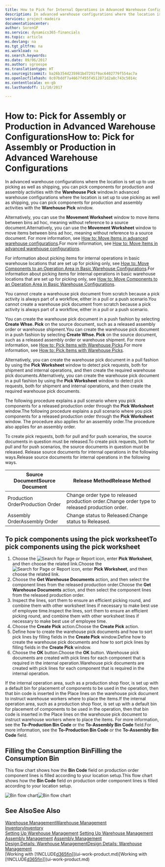 ```yaml
---
title: How to Pick for Internal Operations in Advanced Warehouse Configurations | Microsoft Docs
description: In advanced warehouse configurations where the location is set up to use picking as well as shipping, you can pick components for production and assembly activities with the **Warehouse Pick** window.
services: project-madeira
documentationcenter: 
author: SorenGP
ms.service: dynamics365-financials
ms.topic: article
ms.devlang: na
ms.tgt_pltfrm: na
ms.workload: na
ms.search.keywords: 
ms.date: 09/06/2017
ms.author: sgroespe
ms.translationtype: HT
ms.sourcegitcommit: ba26b354d235981bd7291f9ac6402779f554ac7a
ms.openlocfilehash: 8c07bddf7a4667f455f4512871d2a8c743c5014c
ms.contentlocale: en-gb
ms.lasthandoff: 11/10/2017

---
```

# <a name="how-to-pick-for-assembly-or-production-in-advanced-warehouse-configurations"></a><span data-ttu-id="7a18b-103">How to: Pick for Assembly or Production in Advanced Warehouse Configurations</span><span class="sxs-lookup"><span data-stu-id="7a18b-103">How to: Pick for Assembly or Production in Advanced Warehouse Configurations</span></span>
<span data-ttu-id="7a18b-104">In advanced warehouse configurations where the location is set up to use picking as well as shipping, you can pick components for production and assembly activities with the **Warehouse Pick** window.</span><span class="sxs-lookup"><span data-stu-id="7a18b-104">In advanced warehouse configurations where the location is set up to use picking as well as shipping, you can pick components for production and assembly activities with the **Warehouse Pick** window.</span></span>  

<span data-ttu-id="7a18b-105">Alternatively, you can use the **Movement Worksheet** window to move items between bins ad hoc, meaning without reference to a source document.</span><span class="sxs-lookup"><span data-stu-id="7a18b-105">Alternatively, you can use the **Movement Worksheet** window to move items between bins ad hoc, meaning without reference to a source document.</span></span> <span data-ttu-id="7a18b-106">For more information, see [How to: Move Items in advanced warehouse configurations](warehouse-how-to-move-items-in-advanced-warehousing.md).</span><span class="sxs-lookup"><span data-stu-id="7a18b-106">For more information, see [How to: Move Items in advanced warehouse configurations](warehouse-how-to-move-items-in-advanced-warehousing.md).</span></span>  

<span data-ttu-id="7a18b-107">For information about picking items for internal operations in basic warehouse locations that are set up for picking only, see [How to: Move Components to an Operation Area in Basic Warehouse Configurations](warehouse-how-to-move-components-to-an-operation-area-in-basic-warehousing.md).</span><span class="sxs-lookup"><span data-stu-id="7a18b-107">For information about picking items for internal operations in basic warehouse locations that are set up for picking only, see [How to: Move Components to an Operation Area in Basic Warehouse Configurations](warehouse-how-to-move-components-to-an-operation-area-in-basic-warehousing.md).</span></span>  

<span data-ttu-id="7a18b-108">You cannot create a warehouse pick document from scratch because a pick activity is always part of a workflow, either in a pull or a push scenario.</span><span class="sxs-lookup"><span data-stu-id="7a18b-108">You cannot create a warehouse pick document from scratch because a pick activity is always part of a workflow, either in a pull or a push scenario.</span></span>  

<span data-ttu-id="7a18b-109">You can create the warehouse pick document in a push fashion by selecting **Create Whse. Pick** on the source document, such as a released assembly order or warehouse shipment.</span><span class="sxs-lookup"><span data-stu-id="7a18b-109">You can create the warehouse pick document in a push fashion by selecting **Create Whse. Pick** on the source document, such as a released assembly order or warehouse shipment.</span></span> <span data-ttu-id="7a18b-110">For more information, see [How to: Pick Items with Warehouse Picks](warehouse-how-to-pick-items-for-warehouse-shipment.md).</span><span class="sxs-lookup"><span data-stu-id="7a18b-110">For more information, see [How to: Pick Items with Warehouse Picks](warehouse-how-to-pick-items-for-warehouse-shipment.md).</span></span>  

<span data-ttu-id="7a18b-111">Alternatively, you can create the warehouse pick document in a pull fashion by using the **Pick Worksheet** window to detect pick requests, both for shipment and internal operations, and then create the required warehouse pick documents.</span><span class="sxs-lookup"><span data-stu-id="7a18b-111">Alternatively, you can create the warehouse pick document in a pull fashion by using the **Pick Worksheet** window to detect pick requests, both for shipment and internal operations, and then create the required warehouse pick documents.</span></span>  

<span data-ttu-id="7a18b-112">The following procedure explains a pull scenario where you pick components for a released production order through the **Pick Worksheet** window.</span><span class="sxs-lookup"><span data-stu-id="7a18b-112">The following procedure explains a pull scenario where you pick components for a released production order through the **Pick Worksheet** window.</span></span> <span data-ttu-id="7a18b-113">The procedure also applies for an assembly order.</span><span class="sxs-lookup"><span data-stu-id="7a18b-113">The procedure also applies for an assembly order.</span></span>  

<span data-ttu-id="7a18b-114">To create pick requests, both for pull and for push scenarios, the source documents in question must be released.</span><span class="sxs-lookup"><span data-stu-id="7a18b-114">To create pick requests, both for pull and for push scenarios, the source documents in question must be released.</span></span> <span data-ttu-id="7a18b-115">Release source documents for internal operations in the following ways.</span><span class="sxs-lookup"><span data-stu-id="7a18b-115">Release source documents for internal operations in the following ways.</span></span>  

|<span data-ttu-id="7a18b-116">Source Document</span><span class="sxs-lookup"><span data-stu-id="7a18b-116">Source Document</span></span>|<span data-ttu-id="7a18b-117">Release Method</span><span class="sxs-lookup"><span data-stu-id="7a18b-117">Release Method</span></span>|  
|---------------------|--------------------|  
|<span data-ttu-id="7a18b-118">Production Order</span><span class="sxs-lookup"><span data-stu-id="7a18b-118">Production Order</span></span>|<span data-ttu-id="7a18b-119">Change order type to released production order.</span><span class="sxs-lookup"><span data-stu-id="7a18b-119">Change order type to released production order.</span></span>|  
|<span data-ttu-id="7a18b-120">Assembly Order</span><span class="sxs-lookup"><span data-stu-id="7a18b-120">Assembly Order</span></span>|<span data-ttu-id="7a18b-121">Change status to Released.</span><span class="sxs-lookup"><span data-stu-id="7a18b-121">Change status to Released.</span></span>|  

## <a name="to-pick-components-using-the-pick-worksheet"></a><span data-ttu-id="7a18b-122">To pick components using the pick worksheet</span><span class="sxs-lookup"><span data-stu-id="7a18b-122">To pick components using the pick worksheet</span></span>  
1.  <span data-ttu-id="7a18b-123">Choose the ![Search for Page or Report](media/ui-search/search_small.png "Search for Page or Report icon") icon, enter **Pick Worksheet**, and then choose the related link.</span><span class="sxs-lookup"><span data-stu-id="7a18b-123">Choose the ![Search for Page or Report](media/ui-search/search_small.png "Search for Page or Report icon") icon, enter **Pick Worksheet**, and then choose the related link.</span></span>  
2.  <span data-ttu-id="7a18b-124">Choose the **Get Warehouse Documents** action, and then select the component lines from the released production order.</span><span class="sxs-lookup"><span data-stu-id="7a18b-124">Choose the **Get Warehouse Documents** action, and then select the component lines from the released production order.</span></span>  
3.  <span data-ttu-id="7a18b-125">Inspect the lines, sort them to ensure an efficient picking round, and combine them with other worksheet lines if necessary to make best use of employee time.</span><span class="sxs-lookup"><span data-stu-id="7a18b-125">Inspect the lines, sort them to ensure an efficient picking round, and combine them with other worksheet lines if necessary to make best use of employee time.</span></span>  
4.  <span data-ttu-id="7a18b-126">Choose the **Create Pick** action.</span><span class="sxs-lookup"><span data-stu-id="7a18b-126">Choose the **Create Pick** action.</span></span>  
5.  <span data-ttu-id="7a18b-127">Define how to create the warehouse pick documents and how to sort pick lines by filling fields in the **Create Pick** window.</span><span class="sxs-lookup"><span data-stu-id="7a18b-127">Define how to create the warehouse pick documents and how to sort pick lines by filling fields in the **Create Pick** window.</span></span>  
6.  <span data-ttu-id="7a18b-128">Choose the **OK** button.</span><span class="sxs-lookup"><span data-stu-id="7a18b-128">Choose the **OK** button.</span></span> <span data-ttu-id="7a18b-129">Warehouse pick documents are created with pick lines for each component that is required in the internal operation.</span><span class="sxs-lookup"><span data-stu-id="7a18b-129">Warehouse pick documents are created with pick lines for each component that is required in the internal operation.</span></span>  

<span data-ttu-id="7a18b-130">If the internal operation area, such as a production shop floor, is set up with a default bin for placement of components to be used in the operation, then that bin code is inserted in the Place lines on the warehouse pick document to instruct warehouse workers where to place the items.</span><span class="sxs-lookup"><span data-stu-id="7a18b-130">If the internal operation area, such as a production shop floor, is set up with a default bin for placement of components to be used in the operation, then that bin code is inserted in the Place lines on the warehouse pick document to instruct warehouse workers where to place the items.</span></span> <span data-ttu-id="7a18b-131">For more information, see the **To-Production Bin Code** or the **To-Assembly Bin Code** field.</span><span class="sxs-lookup"><span data-stu-id="7a18b-131">For more information, see the **To-Production Bin Code** or the **To-Assembly Bin Code** field.</span></span>

## <a name="filling-the-consumption-bin"></a><span data-ttu-id="7a18b-132">Filling the Consumption Bin</span><span class="sxs-lookup"><span data-stu-id="7a18b-132">Filling the Consumption Bin</span></span>
<span data-ttu-id="7a18b-133">This flow chart shows how the **Bin Code** field on production order component lines is filled according to your location setup.</span><span class="sxs-lookup"><span data-stu-id="7a18b-133">This flow chart shows how the **Bin Code** field on production order component lines is filled according to your location setup.</span></span>

<span data-ttu-id="7a18b-134">![Bin flow chart](media/binflow.png "BinFlow")</span><span class="sxs-lookup"><span data-stu-id="7a18b-134">![Bin flow chart](media/binflow.png "BinFlow")</span></span>  

## <a name="see-also"></a><span data-ttu-id="7a18b-135">See Also</span><span class="sxs-lookup"><span data-stu-id="7a18b-135">See Also</span></span>
[<span data-ttu-id="7a18b-136">Warehouse Management</span><span class="sxs-lookup"><span data-stu-id="7a18b-136">Warehouse Management</span></span>](warehouse-manage-warehouse.md)  
[<span data-ttu-id="7a18b-137">Inventory</span><span class="sxs-lookup"><span data-stu-id="7a18b-137">Inventory</span></span>](inventory-manage-inventory.md)  
<span data-ttu-id="7a18b-138">[Setting Up Warehouse Management](warehouse-setup-warehouse.md)   </span><span class="sxs-lookup"><span data-stu-id="7a18b-138">[Setting Up Warehouse Management](warehouse-setup-warehouse.md)   </span></span>  
<span data-ttu-id="7a18b-139">[Assembly Management](assembly-assemble-items.md)  </span><span class="sxs-lookup"><span data-stu-id="7a18b-139">[Assembly Management](assembly-assemble-items.md)  </span></span>  
[<span data-ttu-id="7a18b-140">Design Details: Warehouse Management</span><span class="sxs-lookup"><span data-stu-id="7a18b-140">Design Details: Warehouse Management</span></span>](design-details-warehouse-management.md)  
<span data-ttu-id="7a18b-141">[Working with [!INCLUDE[d365fin](includes/d365fin_md.md)]](ui-work-product.md)</span><span class="sxs-lookup"><span data-stu-id="7a18b-141">[Working with [!INCLUDE[d365fin](includes/d365fin_md.md)]](ui-work-product.md)</span></span>

